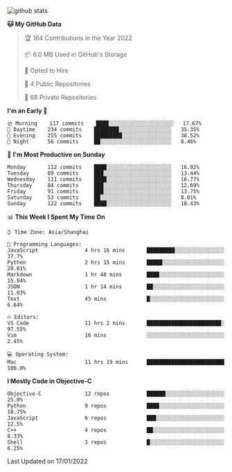 
![github stats](https://github-readme-stats.vercel.app/api?username=ChesterYue&show_icons=true&count_private=true)

<!-- ![wakatime](https://github-readme-stats.vercel.app/api/wakatime?username=ChesterYue&layout=compact) -->

<!-- ![wakatime](https://github-readme-stats.vercel.app/api/top-langs/?username=ChesterYue&layout=compact) -->

<!--START_SECTION:waka-->
**🐱 My GitHub Data** 

> 🏆 164 Contributions in the Year 2022
 > 
> 📦 6.0 MB Used in GitHub's Storage 
 > 
> 💼 Opted to Hire
 > 
> 📜 4 Public Repositories 
 > 
> 🔑 68 Private Repositories  
 > 
**I'm an Early 🐤** 

```text
🌞 Morning    117 commits    ████░░░░░░░░░░░░░░░░░░░░░   17.67% 
🌆 Daytime    234 commits    ████████░░░░░░░░░░░░░░░░░   35.35% 
🌃 Evening    255 commits    █████████░░░░░░░░░░░░░░░░   38.52% 
🌙 Night      56 commits     ██░░░░░░░░░░░░░░░░░░░░░░░   8.46%

```
📅 **I'm Most Productive on Sunday** 

```text
Monday       112 commits    ████░░░░░░░░░░░░░░░░░░░░░   16.92% 
Tuesday      89 commits     ███░░░░░░░░░░░░░░░░░░░░░░   13.44% 
Wednesday    111 commits    ████░░░░░░░░░░░░░░░░░░░░░   16.77% 
Thursday     84 commits     ███░░░░░░░░░░░░░░░░░░░░░░   12.69% 
Friday       91 commits     ███░░░░░░░░░░░░░░░░░░░░░░   13.75% 
Saturday     53 commits     ██░░░░░░░░░░░░░░░░░░░░░░░   8.01% 
Sunday       122 commits    ████░░░░░░░░░░░░░░░░░░░░░   18.43%

```


📊 **This Week I Spent My Time On** 

```text
⌚︎ Time Zone: Asia/Shanghai

💬 Programming Languages: 
JavaScript               4 hrs 16 mins       █████████░░░░░░░░░░░░░░░░   37.7% 
Python                   2 hrs 15 mins       █████░░░░░░░░░░░░░░░░░░░░   20.01% 
Markdown                 1 hr 48 mins        ████░░░░░░░░░░░░░░░░░░░░░   15.94% 
JSON                     1 hr 14 mins        ██░░░░░░░░░░░░░░░░░░░░░░░   11.03% 
Text                     45 mins             █░░░░░░░░░░░░░░░░░░░░░░░░   6.64%

🔥 Editors: 
VS Code                  11 hrs 2 mins       ████████████████████████░   97.55% 
Vim                      16 mins             ░░░░░░░░░░░░░░░░░░░░░░░░░   2.45%

💻 Operating System: 
Mac                      11 hrs 19 mins      █████████████████████████   100.0%

```

**I Mostly Code in Objective-C** 

```text
Objective-C              12 repos            ██████░░░░░░░░░░░░░░░░░░░   25.0% 
Python                   9 repos             ████░░░░░░░░░░░░░░░░░░░░░   18.75% 
JavaScript               6 repos             ███░░░░░░░░░░░░░░░░░░░░░░   12.5% 
C++                      4 repos             ██░░░░░░░░░░░░░░░░░░░░░░░   8.33% 
Shell                    3 repos             █░░░░░░░░░░░░░░░░░░░░░░░░   6.25%

```



 Last Updated on 17/01/2022
<!--END_SECTION:waka-->